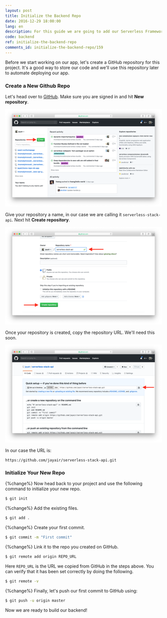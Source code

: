 ```yaml
---
layout: post
title: Initialize the Backend Repo
date: 2016-12-29 18:00:00
lang: en
description: For this guide we are going to add our Serverless Framework app to a Git repo. We do this so that we can automate our deployments later by just pushing to Git.
code: backend
ref: initialize-the-backend-repo
comments_id: initialize-the-backend-repo/159
---
```


Before we start working on our app, let's create a GitHub repository for this project. It's a good way to store our code and we'll use this repository later to automate deploying our app.

### Create a New Github Repo

Let's head over to [GitHub](https://github.com). Make sure you are signed in and hit **New repository**.

![Create new GitHub repository screenshot](/assets/part2/create-new-github-repository.png)

Give your repository a name, in our case we are calling it `serverless-stack-api`. Next hit **Create repository**.

![Name new GitHub repository screenshot](/assets/part2/name-new-github-repository.png)

Once your repository is created, copy the repository URL. We'll need this soon.

![Copy new GitHub repo url screenshot](/assets/part2/copy-new-github-repo-url.png)

In our case the URL is:

```
https://github.com/jayair/serverless-stack-api.git
```

### Initialize Your New Repo

{%change%} Now head back to your project and use the following command to initialize your new repo.

``` bash
$ git init
```

{%change%} Add the existing files.

``` bash
$ git add .
```

{%change%} Create your first commit.

``` bash
$ git commit -m "First commit"
```

{%change%} Link it to the repo you created on GitHub.

``` bash
$ git remote add origin REPO_URL
```

Here `REPO_URL` is the URL we copied from GitHub in the steps above. You can verify that it has been set correctly by doing the following.

``` bash
$ git remote -v
```

{%change%} Finally, let's push our first commit to GitHub using:

``` bash
$ git push -u origin master
```

Now we are ready to build our backend!
